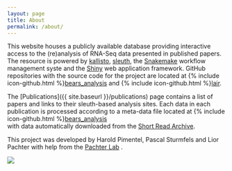 ```yaml
---
layout: page
title: About
permalink: /about/
---
```


This website houses a publicly available database providing interactive access to the (re)analysis of RNA-Seq data presented in published papers. The resource is powered by [kallisto](https://pachterlab.github.io/kallisto/), [sleuth](http://pachterlab.github.io/sleuth/), the [Snakemake](https://bitbucket.org/snakemake/snakemake/wiki/Home) workflow management syste and the [Shiny](http://shiny.rstudio.com) web application framework. GitHub repositories with the source code for the project are located at {% include icon-github.html %}[bears_analysis](https://github.com/pachterlab/bears_analyses) and {% include icon-github.html %}[lair](https://github.com/pachterlab/lair).

The [Publications]({{ site.baseurl }}/publications) page contains a list of papers and links to their sleuth-based analysis sites. Each data in each publication is processed according to a meta-data file located at {% include icon-github.html %}[bears_analysis\
](https://github.com/pachterlab/bears_analyses) with data automatically downloaded from the [Short Read Archive](http://www.ncbi.nlm.nih.gov/sra).


This project was developed by Harold Pimentel, Pascal Sturmfels and Lior Pachter with help from the [Pachter Lab](http://pachterlab.github.io)  .

<img src="{{ site.baseurl }}/_images/bears_large_compress.jpg">
